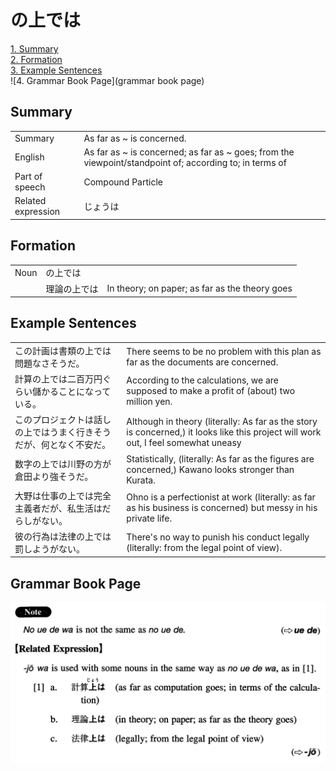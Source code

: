 # の上では

[1. Summary](#summary)<br>
[2. Formation](#formation)<br>
[3. Example Sentences](#example-sentences)<br>
![4. Grammar Book Page](grammar book page)<br>


## Summary

<table><tr>   <td>Summary</td>   <td>As far as ~ is concerned.</td></tr><tr>   <td>English</td>   <td>As far as ~ is concerned; as far as ~ goes; from the viewpoint/standpoint of; according to; in terms of</td></tr><tr>   <td>Part of speech</td>   <td>Compound Particle</td></tr><tr>   <td>Related expression</td>   <td>じょうは</td></tr></table>

## Formation

<table class="table"><tbody><tr class="tr head"><td class="td"><span class="bold">Noun</span></td><td class="td"><span class="concept">の上では</span></td><td class="td"></td></tr><tr class="tr"><td class="td"></td><td class="td"><span>理論</span><span class="concept">の上では</span></td><td class="td"><span>In theory; on paper; as far as the theory goes</span></td></tr></tbody></table>

## Example Sentences

<table><tr>   <td>この計画は書類の上では問題なさそうだ。</td>   <td>There seems to be no problem with this plan as far as the documents are concerned.</td></tr><tr>   <td>計算の上では二百万円ぐらい儲かることになっている。</td>   <td>According to the calculations, we are supposed to make a profit of (about) two million yen.</td></tr><tr>   <td>このプロジェクトは話しの上ではうまく行きそうだが、何となく不安だ。</td>   <td>Although in theory (literally: As far as the story is concerned,) it looks like this project will work out, I feel somewhat uneasy</td></tr><tr>   <td>数字の上では川野の方が倉田より強そうだ。</td>   <td>Statistically, (literally: As far as the figures are concerned,) Kawano looks stronger than Kurata.</td></tr><tr>   <td>大野は仕事の上では完全主義者だが、私生活はだらしがない。</td>   <td>Ohno is a perfectionist at work (literally: as far as his business is concerned) but messy in his private life.</td></tr><tr>   <td>彼の行為は法律の上では罰しようがない。</td>   <td>There's no way to punish his conduct legally (literally: from the legal point of view).</td></tr></table>

## Grammar Book Page

![](../img/Intermediateの上では.png)

